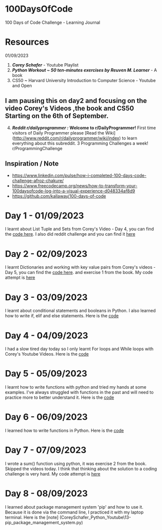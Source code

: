 # 100DaysOfCode
100 Days of Code Challenge - Learning Journal

# Resources
01/09/2023
 1.  ***Corey Schafer*** - Youtube Playlist
 2. ***Python Workout ~ 50 ten-minutes exercises by Reuven M. Learner*** - A book
 3. CS50 ~ Harvard University Introduction to Computer Science - Youtube and Open 


 ## I am pausing this on day2 and focusing on the video Corey's Videos ,the book and CS50 Starting on the 6th of September.
 4.  ***Reddit r/dailyprogrammer :*** **Welcome to r/DailyProgrammer!** First time visitors of Daily Programmer please [Read the Wiki] (http://www.reddit.com/r/dailyprogrammer/wiki/index) to learn everything about this subreddit. 3 Programming Challenges a week! r/ProgrammingChallenge

 ## Inspiration / Note
 - https://www.linkedin.com/pulse/how-i-completed-100-days-code-challenge-afroz-chakure/
 - https://www.freecodecamp.org/news/how-to-transform-your-100daysofcode-log-into-a-visual-experience-d048334af8d9
 - https://github.com/kallaway/100-days-of-code


# Day 1 - 01/09/2023
I learnt about List Tuple and Sets from Corey's Video - Day 4, you can find the [code here](CoreySchafer_Python_Youtube\4-Lists_Tuples_and_Sets.py). I also did reddit challenge and you can find it [here](Day01\Day01.md)

# Day 2 - 02/09/2023
I learnt Dictionaries and working with key value pairs from Corey's videos - Day 5, you can find the [code here](CoreySchafer_Python_Youtube\5-Dictionaries_Working_with_Key_Value_Pairs.py). 
and exercise 1 from the book. My code attempt is [here](Day02\exercise1_Number_guessing_game.py)

# Day 3 - 03/09/2023
I learnt about conditional statements and booleans in Python. I also learned how to write if, elif and else statements. Here is the [code](CoreySchafer_Python_Youtube\6-Conditionals_and_Booleans_If_Else_and_Elif_Statement.py)

# Day 4 - 04/09/2023
I had a slow tired day today so I only learnt For loops and While loops with Corey's Youtube Videos. Here is the [code](CoreySchafer_Python_Youtube\7-Loops_and_Iterations_For_While_Loops.py)


# Day 5 - 05/09/2023
I learnt how to write functions with python and tried my hands at some examples. I've always struggled with functions in the past and will need to practice more to better understand it. Here is the [code](CoreySchafer_Python_Youtube\7-Loops_and_Iterations_For_While_Loops.py)


# Day 6 - 06/09/2023
I learned how to write functions in Python. Here is the [code](CoreySchafer_Python_Youtube\8-Functions.py)


# Day 7 - 07/09/2023
I wrote a sum() function using python, it was exercise 2 from the book. Skipped the videos today. I think that thinking about the solution to a coding challenge is very hard. My code attempt is [here](Day06_07\Exercise2_summing_numbers.py)

# Day 8 - 08/09/2023
I learned about package management system 'pip' and how to use it. Because it is done via the command line, I practiced it with my laptop terminal. Here is the [note] (CoreySchafer_Python_Youtube\13-pip_package_management_system.py)
